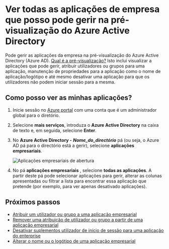 <properties
    pageTitle="Ver todas as aplicações de empresa que posso pode gerir na pré-visualização do Azure Active Directory | Microsoft Azure"
    description="Como ver uma lista de aplicações empresariais que possui as permissões para gerir no Azure Active Directory"
    services="active-directory"
    documentationCenter=""
    authors="curtand"
    manager="femila"
    editor=""/>

<tags
    ms.service="active-directory"
    ms.workload="identity"
    ms.tgt_pltfrm="na"
    ms.devlang="na"
    ms.topic="article"
    ms.date="09/30/2016"
    ms.author="curtand"/>

# <a name="view-all-the-enterprise-apps-that-i-can-manage-in-azure-active-directory-preview"></a>Ver todas as aplicações de empresa que posso pode gerir na pré-visualização do Azure Active Directory

Pode gerir as aplicações da empresa na pré-visualização do Azure Active Directory (Azure AD). [Qual é a pré-visualização?](active-directory-preview-explainer.md) Isto inclui visualizar a aplicações que pode gerir, atribuir utilizadores ou grupos para uma aplicação, manutenção de propriedades para a aplicação como o nome de aplicação/logótipo e até mesmo desativar uma aplicação para que os utilizadores não podem iniciar sessão para a mesma.

## <a name="how-do-i-view-all-my-apps"></a>Como posso ver as minhas aplicações?

1. Inicie sessão no [Azure portal](https://portal.azure.com) com uma conta que é um administrador global para o diretório.

2. Selecione **mais serviços**, introduza o **Azure Active Directory** na caixa de texto e, em seguida, selecione **Enter**.

3. No **Azure Active Directory -** ***Nome_do_directório*** pá (ou seja, o Azure AD pá para o directório está a gerir), selecione **aplicações empresariais**.

    ![Aplicações empresariais de abertura](./media/active-directory-coreapps-view-azure-portal/open-enterprise-apps.png)

4. No pá **aplicações empresariais** , selecione **todas as aplicações**. A partir deste pá pode selecionar aplicações para gerir, alterar as colunas apresentadas ou filtrar a lista para encontrar essa aplicação que pretende (por exemplo, para ver apenas desativado aplicações).

## <a name="next-steps"></a>Próximos passos

- [Atribuir um utilizador ou grupo a uma aplicação empresarial](active-directory-coreapps-assign-user-azure-portal.md)
- [Remover uma atribuição de utilizador ou grupo a partir de uma aplicação empresarial](active-directory-coreapps-remove-assignment-azure-portal.md)
- [Desativar suplementos utilizador de início de sessão para uma aplicação do enterprise](active-directory-coreapps-disable-app-azure-portal.md)
- [Alterar o nome ou o logótipo de uma aplicação empresarial](active-directory-coreapps-change-app-logo-user-azure-portal.md)
